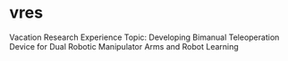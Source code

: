 # vres
Vacation Research Experience Topic: Developing Bimanual Teleoperation Device for Dual Robotic Manipulator Arms and Robot Learning
